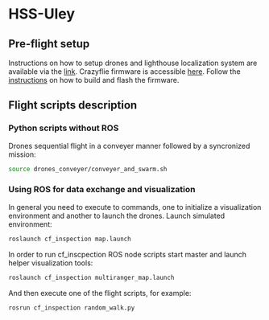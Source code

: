 # HSS-Uley

## Pre-flight setup
Instructions on how to setup drones and lighthouse localization system are available via the [link](https://docs.google.com/document/d/1FPMGKbiM-bM_8lxtKZ4foJDvCfnwSi7CRuANoXPdRxE/edit?usp=sharing).
Crazyflie firmware is accessible [here](https://drive.google.com/file/d/1wb32-55Z5RYd08ETg4leyU9her5YEeub/view?usp=sharing). Follow the [instructions](https://github.com/bitcraze/crazyflie-firmware) on how to build and flash the firmware.

## Flight scripts description
### Python scripts without ROS
Drones sequential flight in a conveyer manner followed by a syncronized mission:
```bash
source drones_conveyer/conveyer_and_swarm.sh 
```
### Using ROS for data exchange and visualization
In general you need to execute to commands, one to initialize a visualization environment and another to launch the drones.
Launch simulated environment:
```bash
roslaunch cf_inspection map.launch
```
In order to run cf_inscpection ROS node scripts start master and launch helper visualization tools:
```bash
roslaunch cf_inspection multiranger_map.launch
```
And then execute one of the flight scripts, for example:
```bash
rosrun cf_inspection random_walk.py
```
